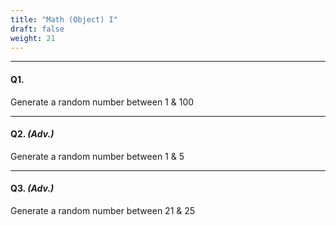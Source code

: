 ```yaml
---
title: "Math (Object) I"
draft: false
weight: 21
---
```


---

#### Q1. 

Generate a random number between 1 & 100

---

#### Q2. _(Adv.)_

Generate a random number between 1 & 5

---

#### Q3. _(Adv.)_

Generate a random number between 21 & 25